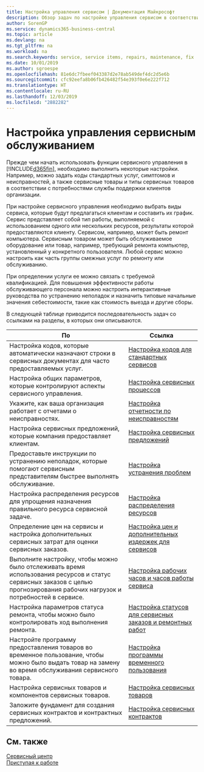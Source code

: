```yaml
---
title: Настройка управления сервисом | Документация Майкрософт
description: Обзор задач по настройке управления сервисом в соответствии со способом, которым организации управляют своими сервисами.
author: SorenGP
ms.service: dynamics365-business-central
ms.topic: article
ms.devlang: na
ms.tgt_pltfrm: na
ms.workload: na
ms.search.keywords: service, service items, repairs, maintenance, fix
ms.date: 10/01/2019
ms.author: sgroespe
ms.openlocfilehash: 81e6dc7fbeef043387d2e78ab549def4dc2d5e6b
ms.sourcegitcommit: cfc92eefa8b06fb426482f54e393f0e6e222f712
ms.translationtype: HT
ms.contentlocale: ru-RU
ms.lasthandoff: 12/03/2019
ms.locfileid: "2882282"
---
```

# <a name="setting-up-service-management"></a>Настройка управления сервисным обслуживанием
Прежде чем начать использовать функции сервисного управления в [!INCLUDE[d365fin](includes/d365fin_md.md)], необходимо выполнить некоторые настройки. Например, можно задать коды стандартных услуг, симптомов и неисправностей, а также сервисные товары и типы сервисных товаров в соответствии с потребностями службы поддержки клиентов организации.  

При настройке сервисного управления необходимо выбрать виды сервиса, которые будут предлагаться клиентам и составить их график. Сервис представляет собой тип работы, выполняемой с использованием одного или нескольких ресурсов, результаты которой предоставляются клиенту. Сервисом, например, может быть ремонт компьютера. Сервисным товаром может быть обслуживаемое оборудование или товар, например, требующий ремонта компьютер, установленный у конкретного пользователя. Любой сервис можно настроить как часть группы смежных услуг по ремонту или обслуживанию.  
  
При определении услуги ее можно связать с требуемой квалификацией. Для повышения эффективности работы обслуживающего персонала можно настроить интерактивные руководства по устранению неполадок и назначить типовые начальные значения себестоимости, такие как стоимость выезда и другие сборы.  

В следующей таблице приводится последовательность задач со ссылками на разделы, в которых они описываются.  
  
| По | Ссылка |
| --- | --- |
| Настройка кодов, которые автоматически назначают строки в сервисных документах для часто предоставляемых услуг. |[Настройка кодов для стандартных сервисов](service-how-setup-service-coding.md)|
| Настройка общих параметров, которые контролируют аспекты сервисного управления.|[Настройка сервисных процессов](service-setup-service-processes.md)|
| Укажите, как ваша организация работает с отчетами о неисправностях. |[Настройка отчетности по неисправностям](service-how-setup-fault-reporting.md) |
| Настройка сервисных предложений, которые компания предоставляет клиентам.|[Настройка сервисных предложений](service-how-setup-service-offerings.md)|
| Предоставьте инструкции по устранению неполадок, которые помогают сервисным представителям быстрее выполнять обслуживание. |[Настройка устранения проблем](service-how-setup-troubleshooting.md) |
| Настройка распределения ресурсов для упрощения назначения правильного ресурса сервисной задаче. |[Настройка распределения ресурсов](service-how-setup-resource-allocation.md) |
| Определение цен на сервисы и настройка дополнительных сервисных затрат для оценки сервисных заказов. |[Настройка цен и дополнительных издержек для сервисов](service-how-setup-service-costs-pricing.md)|
| Выполните настройку, чтобы можно было отслеживать время использования ресурсов и статус сервисных заказов с целью прогнозирования рабочих нагрузок и потребностей в сервисе.|[Настройка рабочих часов и часов работы сервиса](service-how-setup-work-service-hours.md)|
| Настройка параметров статуса ремонта, чтобы можно было контролировать ход выполнения ремонта. | [Настройка статусов для сервисных заказов и ремонтных работ](service-order-repair-status.md)|
| Настройте программу предоставления товаров во временное пользование, чтобы можно было выдать товар на замену во время обслуживания сервисного товара. |[Настройка программы временного пользования](service-how-setup-loaner-program.md) |
| Настройка сервисных товаров и компонентов сервисных товаров. |[Настройка сервисных товаров](service-how-setup-service-items.md) |
| Заложите фундамент для создания сервисных контрактов и контрактных предложений. |[Настройка сервисных контрактов](service-how-setup-service-contracts.md) |

## <a name="see-also"></a>См. также
[Сервисный центр](service-service.md)  
[Приступая к работе](product-get-started.md)  
